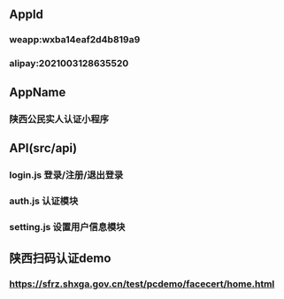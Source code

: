 ## AppId

### weapp:wxba14eaf2d4b819a9

### alipay:2021003128635520

## AppName

### 陕西公民实人认证小程序

## API(src/api)

### login.js 登录/注册/退出登录

### auth.js 认证模块

### setting.js 设置用户信息模块

## 陕西扫码认证demo

### https://sfrz.shxga.gov.cn/test/pcdemo/facecert/home.html
